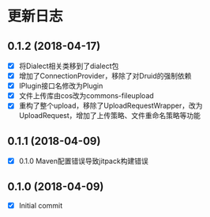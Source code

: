 # 更新日志

## 0.1.2 (2018-04-17)
* [x] 将Dialect相关类移到了dialect包
* [x] 增加了ConnectionProvider，移除了对Druid的强制依赖
* [x] IPlugin接口名修改为Plugin
* [x] 文件上传库由cos改为commons-fileupload
* [x] 重构了整个upload，移除了UploadRequestWrapper，改为UploadRequest，增加了上传策略、文件重命名策略等功能

## 0.1.1 (2018-04-09)
* [x] 0.1.0 Maven配置错误导致jitpack构建错误

## 0.1.0 (2018-04-09)
* [x] Initial commit
